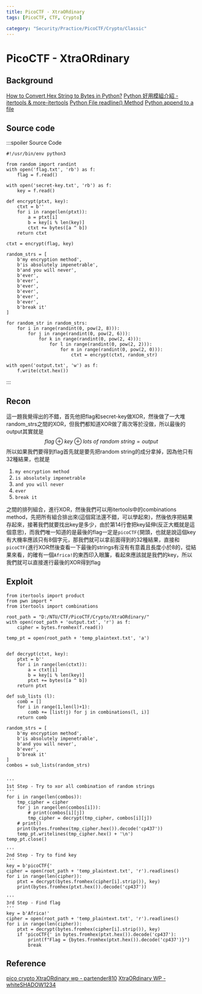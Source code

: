```yaml
---
title: PicoCTF - XtraORdinary
tags: [PicoCTF, CTF, Crypto]

category: "Security/Practice/PicoCTF/Crypto/Classic"
---
```


# PicoCTF - XtraORdinary

## Background
[How to Convert Hex String to Bytes in Python?](https://blog.finxter.com/how-to-convert-hex-string-to-bytes-in-python/)
[Python 好用模組介紹 - itertools & more-itertools](https://myapollo.com.tw/blog/python-itertools-more-itertools/)
[Python File readline() Method](https://www.w3schools.com/python/ref_file_readline.asp)
[Python append to a file](https://www.geeksforgeeks.org/python-append-to-a-file/)

## Source code
:::spoiler Source Code
```python=
#!/usr/bin/env python3

from random import randint
with open('flag.txt', 'rb') as f:
    flag = f.read()

with open('secret-key.txt', 'rb') as f:
    key = f.read()

def encrypt(ptxt, key):
    ctxt = b''
    for i in range(len(ptxt)):
        a = ptxt[i]
        b = key[i % len(key)]
        ctxt += bytes([a ^ b])
    return ctxt

ctxt = encrypt(flag, key)

random_strs = [
    b'my encryption method',
    b'is absolutely impenetrable',
    b'and you will never',
    b'ever',
    b'ever',
    b'ever',
    b'ever',
    b'ever',
    b'ever',
    b'break it'
]

for random_str in random_strs:
    for i in range(randint(0, pow(2, 8))):
        for j in range(randint(0, pow(2, 6))):
            for k in range(randint(0, pow(2, 4))):
                for l in range(randint(0, pow(2, 2))):
                    for m in range(randint(0, pow(2, 0))):
                        ctxt = encrypt(ctxt, random_str)

with open('output.txt', 'w') as f:
    f.write(ctxt.hex())
```
:::

## Recon
這一題我覺得出的不錯，首先他把flag和secret-key做XOR，然後做了一大堆random_strs之間的XOR，但我們都知道XOR做了兩次等於沒做，所以最後的output其實就是
$$
flag \oplus key \oplus lots\ of\ random\ string=output
$$
所以如果我們要得到flag首先就是要先把random string的成分拿掉，因為他只有32種結果，也就是
1. `my encryption method`
2. `is absolutely impenetrable`
3. `and you will never`
4. `ever`
5. `break it`

之間的排列組合，進行XOR，然後我們可以用itertools中的combinations method，先把所有組合排出來(這個寫法還不錯，可以學起來)，然後依序把結果存起來，接著我們就要找出key是多少，由於第14行會把key延伸(反正大概就是這個意思)，而我們唯一知道的是最後的flag一定是`picoCTF{`開頭，也就是說這個key有大機率應該只有8個字元，那我們就可以拿前面得到的32種結果，直接和`picoCTF{`進行XOR然後查看一下最後的strings有沒有有意義且長度小於8的，從結果來看，的確有一個`Africa!`的東西印入眼簾，看起來應該就是我們的key，所以我們就可以直接進行最後的XOR得到flag

## Exploit
```python!
from itertools import product
from pwn import *
from itertools import combinations

root_path = "D:/NTU/CTF/PicoCTF/Crypto/XtraORdinary/"
with open(root_path + 'output.txt', 'r') as f:
    cipher = bytes.fromhex(f.read())

temp_pt = open(root_path + 'temp_plaintext.txt', 'a')


def decrypt(ctxt, key):
    ptxt = b''
    for i in range(len(ctxt)):
        a = ctxt[i]
        b = key[i % len(key)]
        ptxt += bytes([a ^ b])
    return ptxt

def sub_lists (l):
    comb = []
    for i in range(1,len(l)+1):
        comb += [list(j) for j in combinations(l, i)]
    return comb

random_strs = [
    b'my encryption method',
    b'is absolutely impenetrable',
    b'and you will never',
    b'ever',
    b'break it'
]
combos = sub_lists(random_strs)


'''
1st Step - Try to xor all combination of random strings
'''
for i in range(len(combos)):
    tmp_cipher = cipher
    for j in range(len(combos[i])):
        # print(combos[i][j])
        tmp_cipher = decrypt(tmp_cipher, combos[i][j])
    # print()
    print(bytes.fromhex(tmp_cipher.hex()).decode('cp437'))
    temp_pt.writelines(tmp_cipher.hex() + '\n')
temp_pt.close()

'''
2nd Step - Try to find key
'''
key = b'picoCTF{'
cipher = open(root_path + 'temp_plaintext.txt', 'r').readlines()
for i in range(len(cipher)):
    ptxt = decrypt(bytes.fromhex(cipher[i].strip()), key)
    print(bytes.fromhex(ptxt.hex()).decode('cp437'))

'''
3rd Step - Find flag
'''
key = b'Africa!'
cipher = open(root_path + 'temp_plaintext.txt', 'r').readlines()
for i in range(len(cipher)):
    ptxt = decrypt(bytes.fromhex(cipher[i].strip()), key)
    if 'picoCTF{' in bytes.fromhex(ptxt.hex()).decode('cp437'):
        print(f"Flag = {bytes.fromhex(ptxt.hex()).decode('cp437')}")
        break
```

## Reference
[pico crypto XtraORdinary wp - partender810](https://partender810.hatenablog.com/entry/2021/05/19/210459#XtraORdinary-150pt)
[XtraORdinary WP - whiteSHADOW1234](https://github.com/whiteSHADOW1234/picoCTF_writeup/blob/main/picoCTF_writeup(11~15page).md#xtraordinary)